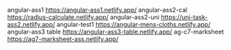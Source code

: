 angular-ass1 https://angular-ass1.netlify.app/
angular-ass2-cal https://radius-calculate.netlify.app/
angular-ass2-uni https://uni-task-ass2.netlify.app/
angular-test1 https://angular-mens-cloths.netlify.app/
angular-ass3 table https://angular-ass3-table.netlify.app/
ag-c7-marksheet https://ag7-marksheet-ass.netlify.app/
